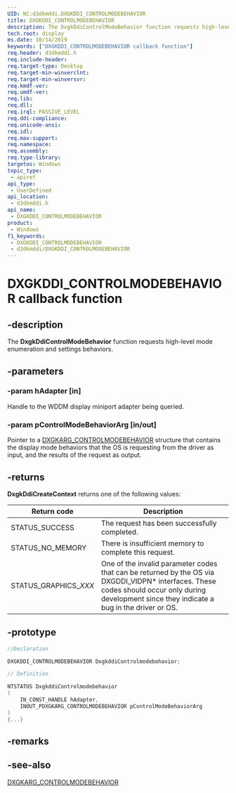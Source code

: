 ```yaml
---
UID: NC:d3dkmddi.DXGKDDI_CONTROLMODEBEHAVIOR
title: DXGKDDI_CONTROLMODEBEHAVIOR
description: The DxgkDdiControlModeBehavior function requests high-level mode enumeration and settings behaviors.
tech.root: display
ms.date: 10/14/2019
keywords: ["DXGKDDI_CONTROLMODEBEHAVIOR callback function"]
req.header: d3dkmddi.h
req.include-header: 
req.target-type: Desktop
req.target-min-winverclnt: 
req.target-min-winversvr: 
req.kmdf-ver: 
req.umdf-ver: 
req.lib: 
req.dll: 
req.irql: PASSIVE_LEVEL
req.ddi-compliance: 
req.unicode-ansi: 
req.idl: 
req.max-support: 
req.namespace: 
req.assembly: 
req.type-library: 
targetos: Windows
topic_type:
 - apiref
api_type:
 - UserDefined
api_location:
 - d3dkmddi.h
api_name:
 - DXGKDDI_CONTROLMODEBEHAVIOR
product:
 - Windows
f1_keywords:
 - DXGKDDI_CONTROLMODEBEHAVIOR
 - d3dkmddi/DXGKDDI_CONTROLMODEBEHAVIOR
---
```


# DXGKDDI_CONTROLMODEBEHAVIOR callback function


## -description

The **DxgkDdiControlModeBehavior** function requests high-level mode enumeration and settings behaviors.

## -parameters

### -param hAdapter [in]

Handle to the WDDM display miniport adapter being queried.

### -param pControlModeBehaviorArg [in/out]

Pointer to a [DXGKARG_CONTROLMODEBEHAVIOR](ns-d3dkmddi-_dxgkarg_controlmodebehavior.md) structure that contains the display mode behaviors that the OS is requesting from the driver as input, and the results of the request as output.

## -returns

**DxgkDdiCreateContext** returns one of the following values:

| Return code | Description |
|------------ | ----------- |
| STATUS_SUCCESS        | The request has been successfully completed. |
| STATUS_NO_MEMORY      | There is insufficient memory to complete this request. |
| STATUS_GRAPHICS_*XXX* | One of the invalid parameter codes that can be returned by the OS via DXGDDI_VIDPN* interfaces. These codes should occur only during development since they indicate a bug in the driver or OS. |

## -prototype

```cpp
//Declaration

DXGKDDI_CONTROLMODEBEHAVIOR DxgkddiControlmodebehavior;

// Definition

NTSTATUS DxgkddiControlmodebehavior
(
    IN_CONST_HANDLE hAdapter,
    INOUT_PDXGKARG_CONTROLMODEBEHAVIOR pControlModeBehaviorArg
)
{...}

```

## -remarks

## -see-also

[DXGKARG_CONTROLMODEBEHAVIOR](ns-d3dkmddi-_dxgkarg_controlmodebehavior.md)

